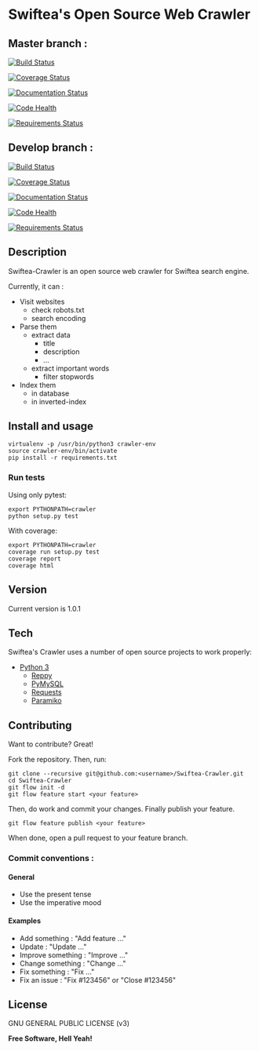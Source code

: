 # Swiftea's Open Source Web Crawler

## Master branch :
[![Build Status](https://travis-ci.org/Swiftea/Old-Crawler.svg?branch=master)](https://travis-ci.org/Swiftea/Old-Crawler)

[![Coverage Status](https://coveralls.io/repos/Swiftea/Swiftea-Crawler/badge.svg?branch=master)](https://coveralls.io/r/Swiftea/Swiftea-Crawler?branch=master)

[![Documentation Status](https://readthedocs.org/projects/crawler/badge/?version=master)](http://crawler.readthedocs.io/en/master/?badge=master)

[![Code Health](https://landscape.io/github/Swiftea/Old-Crawler/master/landscape.svg?style=flat)](https://landscape.io/github/Swiftea/Old-Crawler/master)

[![Requirements Status](https://requires.io/github/Swiftea/Old-Crawler/requirements.svg?branch=master)](https://requires.io/github/Swiftea/Old-Crawler/requirements/?branch=master)


## Develop branch :
[![Build Status](https://travis-ci.org/Swiftea/Old-Crawler.svg?branch=develop)](https://travis-ci.org/Swiftea/Old-Crawler)

[![Coverage Status](https://coveralls.io/repos/github/Swiftea/Swiftea-Crawler/badge.svg?branch=develop)](https://coveralls.io/github/Swiftea/Swiftea-Crawler?branch=develop)

[![Documentation Status](https://readthedocs.org/projects/crawler/badge/?version=master)](http://crawler.readthedocs.io/en/develop/index.html)

[![Code Health](https://landscape.io/github/Swiftea/Old-Crawler/develop/landscape.svg?style=flat)](https://landscape.io/github/Swiftea/Old-Crawler/develop)

[![Requirements Status](https://requires.io/github/Swiftea/Old-Crawler/requirements.svg?branch=develop)](https://requires.io/github/Swiftea/Old-Crawler/requirements/?branch=develop)

## Description

Swiftea-Crawler is an open source web crawler for Swiftea search engine.

Currently, it can :
  - Visit websites
    - check robots.txt
    - search encoding
  - Parse them
    - extract data
      - title
      - description
      - ...
    - extract important words
      - filter stopwords
  - Index them
    - in database
    - in inverted-index

## Install and usage
    virtualenv -p /usr/bin/python3 crawler-env
    source crawler-env/bin/activate
    pip install -r requirements.txt

### Run tests
Using only pytest:

    export PYTHONPATH=crawler
    python setup.py test

With coverage:

    export PYTHONPATH=crawler
    coverage run setup.py test
    coverage report
    coverage html

## Version

Current version is 1.0.1

## Tech

Swiftea's Crawler uses a number of open source projects to work properly:

- [Python 3](https://www.python.org/)
  - [Reppy](https://github.com/seomoz/reppy)
  - [PyMySQL](https://github.com/PyMySQL/PyMySQL/)
  - [Requests](https://github.com/kennethreitz/requests)
  - [Paramiko](http://www.paramiko.org/)


## Contributing

Want to contribute? Great!

Fork the repository. Then, run:

    git clone --recursive git@github.com:<username>/Swiftea-Crawler.git
    cd Swiftea-Crawler
    git flow init -d
    git flow feature start <your feature>

Then, do work and commit your changes. Finally publish your feature.

    git flow feature publish <your feature>

When done, open a pull request to your feature branch.

### Commit conventions :

#### General
  - Use the present tense
  - Use the imperative mood

#### Examples
  - Add something : "Add feature ..."
  - Update : "Update ..."
  - Improve something : "Improve ..."
  - Change something : "Change ..."
  - Fix something : "Fix ..."
  - Fix an issue : "Fix #123456" or "Close #123456"

License
----

GNU GENERAL PUBLIC LICENSE (v3)

**Free Software, Hell Yeah!**
